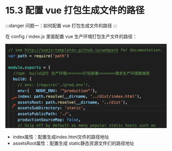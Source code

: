 # 15.3 配置 vue 打包生成文件的路径

:::danger 问题一：如何配置 vue 打包生成文件的路径
:::

在 config / index.js 里面配置 vue 生产环境打包生产文件的路径：

![](./media/c3d0dee7159a4b45833f56b25850f859_1196x628.jpg)

* index属性：配置生成index.html文件的路径地址
* assetsRoot属性：配置生成 static静态资源文件们的路径地址